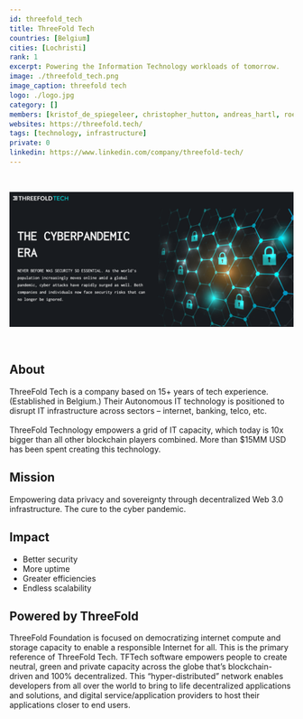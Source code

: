 ```yaml
---
id: threefold_tech
title: ThreeFold Tech
countries: [Belgium]
cities: [Lochristi]
rank: 1
excerpt: Powering the Information Technology workloads of tomorrow.
image: ./threefold_tech.png
image_caption: threefold tech
logo: ./logo.jpg
category: []
members: [kristof_de_spiegeleer, christopher_hutton, andreas_hartl, roel_van_sabben, sabrina_sadik, owen_kemp]
websites: https://threefold.tech/
tags: [technology, infrastructure]
private: 0
linkedin: https://www.linkedin.com/company/threefold-tech/
---
```


<br/>

![threefold_tech](./threefold_tech2.png)

<br/>

## About

ThreeFold Tech is a company based on 15+ years of tech experience. (Established in Belgium.) Their Autonomous IT technology is positioned to disrupt IT infrastructure across sectors – internet, banking, telco, etc.
<br/>
<br/>
ThreeFold Technology empowers a grid of IT capacity, which today is 10x bigger than all other blockchain players combined. More than $15MM USD has been spent creating this technology.

## Mission

Empowering data privacy and sovereignty through decentralized Web 3.0 infrastructure. The cure to the cyber pandemic.

## Impact

- Better security
- More uptime
- Greater efficiencies 
- Endless scalability

## Powered by ThreeFold

ThreeFold Foundation is focused on democratizing internet compute and storage capacity to enable a responsible Internet for all. This is the primary reference of ThreeFold Tech. TFTech software empowers people to create neutral, green and private capacity across the globe that’s blockchain-driven and 100% decentralized. This “hyper-distributed” network enables developers from all over the world to bring to life decentralized applications and solutions, and digital service/application providers to host their applications closer to end users.

<!-- # Support this project

Make a wise investment.
Make a positive impact.

Become a TF Tech investor https://www.threefold.tech/investors.html -->
<!-- 
## TFGrid Solution

### Roadmap

 -->
